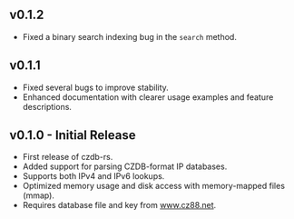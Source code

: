 ## v0.1.2

- Fixed a binary search indexing bug in the `search` method.

## v0.1.1

- Fixed several bugs to improve stability.
- Enhanced documentation with clearer usage examples and feature descriptions.

## v0.1.0 - Initial Release

- First release of czdb-rs.
- Added support for parsing CZDB-format IP databases.
- Supports both IPv4 and IPv6 lookups.
- Optimized memory usage and disk access with memory-mapped files (mmap).
- Requires database file and key from www.cz88.net.
